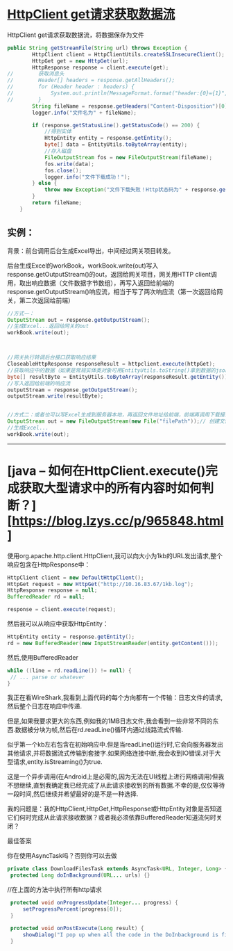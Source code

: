 # [HttpClient get请求获取数据流](https://www.cnblogs.com/gongxr/p/10935824.html)

HttpClient get请求获取数据流，将数据保存为文件

```java
public String getStreamFile(String url) throws Exception {
        HttpClient client = HttpClientUtils.createSSLInsecureClient();
        HttpGet get = new HttpGet(url);
        HttpResponse response = client.execute(get);
//        获取消息头
//        Header[] headers = response.getAllHeaders();
//        for (Header header : headers) {
//            System.out.println(MessageFormat.format("header:{0}={1}", header.getName(), header.getValue()));
//        }
        String fileName = response.getHeaders("Content-Disposition")[0].getValue().split("filename=")[1];
        logger.info("文件名为" + fileName);

        if (response.getStatusLine().getStatusCode() == 200) {
            //得到实体
            HttpEntity entity = response.getEntity();
            byte[] data = EntityUtils.toByteArray(entity);
            //存入磁盘
            FileOutputStream fos = new FileOutputStream(fileName);
            fos.write(data);
            fos.close();
            logger.info("文件下载成功！");
        } else {
            throw new Exception("文件下载失败！Http状态码为" + response.getStatusLine().getStatusCode());
        }
        return fileName;
    }
```



## 实例：

背景：前台调用后台生成Excel导出，中间经过网关项目转发。

后台生成Excel的workBook，workBook.write(out)写入response.getOutputStream()的out，返回给网关项目，网关用HTTP client调用，取出响应数据（文件数据字节数组），再写入返回给前端的response.getOutputStream()响应流，相当于写了两次响应流（第一次返回给网关，第二次返回给前端）

```java
//方式一：
OutputStream out = response.getOutputStream();
//生成Excel...返回给网关的out
workBook.write(out);



//网关执行转调后台接口获取响应结果
CloseableHttpResponse responseResult = httpclient.execute(httpGet);
//获取响应中的数据（如果是常规实体类对象可用EntityUtils.toString()拿到数据的jsonstring（可用String类接收），再转为jsonobject即可）
byte[] resultByte = EntityUtils.toByteArray(responseResult.getEntity());
//写入返回给前端的响应流
outputStream = response.getOutputStream();
outputStream.write(resultByte);


//方式二：或者也可以写Excel生成到服务器本地，再返回文件地址给前端，前端再调用下载接口下载文件
OutputStream out = new FileOutputStream(new File("filePath"));// 创建文件输出流，准备输出电子表格
//生成Excel...
workBook.write(out);


```



-----



# [java – 如何在HttpClient.execute()完成获取大型请求中的所有内容时如何判断？][https://blog.lzys.cc/p/965848.html]

使用org.apache.http.client.HttpClient,我可以向大小为1kb的URL发出请求,整个响应包含在HttpResponse中：



```java
HttpClient client = new DefaultHttpClient();
HttpGet request = new HttpGet("http://10.16.83.67/1kb.log");
HttpResponse response = null;
BufferedReader rd = null;

response = client.execute(request);
```

然后我可以从响应中获取HttpEntity：

```java
HttpEntity entity = response.getEntity();
rd = new BufferedReader(new InputStreamReader(entity.getContent()));
```

然后,使用BufferedReader 

```java
while ((line = rd.readLine()) != null) {
 // ... parse or whatever
}
```

我正在看WireShark,我看到上面代码的每个方向都有一个传输：日志文件的请求,然后整个日志在响应中传递.

但是,如果我要求更大的东西,例如我的1MB日志文件,我会看到一些非常不同的东西.数据被分块为帧,然后在rd.readLine()循环内通过线路流式传输.

似乎第一个kb左右包含在初始响应中.但是当readLine()运行时,它会向服务器发出其他请求,并将数据流式传输到套接字.如果网络连接中断,我会收到IO错误.对于大型请求,entity.isStreaming()为true.

这是一个异步调用(在Android上是必需的,因为无法在UI线程上进行网络调用)但我不想继续,直到我确定我已经完成了从此请求接收到的所有数据.不幸的是,仅仅等待一段时间,然后继续并希望最好的是不是一种选择.

我的问题是：我的HttpClient,HttpGet,HttpResponse或HttpEntity对象是否知道它们何时完成从此请求接收数据？或者我必须依靠BufferedReader知道流何时关闭？

最佳答案

你在使用AsyncTask吗？否则你可以去做

```java
private class DownloadFilesTask extends AsyncTask<URL, Integer, Long> {
 protected Long doInBackground(URL... urls) {}
```

//在上面的方法中执行所有http请求

```java
 protected void onProgressUpdate(Integer... progress) {
     setProgressPercent(progress[0]);
 }

 protected void onPostExecute(Long result) {
     showDialog("I pop up when all the code in the DoInbackground is finished");
 }
```